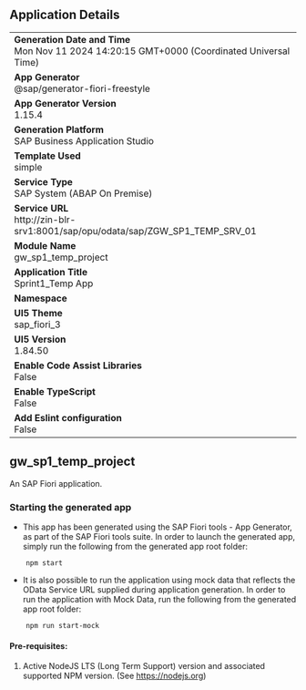 ## Application Details
|               |
| ------------- |
|**Generation Date and Time**<br>Mon Nov 11 2024 14:20:15 GMT+0000 (Coordinated Universal Time)|
|**App Generator**<br>@sap/generator-fiori-freestyle|
|**App Generator Version**<br>1.15.4|
|**Generation Platform**<br>SAP Business Application Studio|
|**Template Used**<br>simple|
|**Service Type**<br>SAP System (ABAP On Premise)|
|**Service URL**<br>http://zin-blr-srv1:8001/sap/opu/odata/sap/ZGW_SP1_TEMP_SRV_01|
|**Module Name**<br>gw_sp1_temp_project|
|**Application Title**<br>Sprint1_Temp App|
|**Namespace**<br>|
|**UI5 Theme**<br>sap_fiori_3|
|**UI5 Version**<br>1.84.50|
|**Enable Code Assist Libraries**<br>False|
|**Enable TypeScript**<br>False|
|**Add Eslint configuration**<br>False|

## gw_sp1_temp_project

An SAP Fiori application.

### Starting the generated app

-   This app has been generated using the SAP Fiori tools - App Generator, as part of the SAP Fiori tools suite.  In order to launch the generated app, simply run the following from the generated app root folder:

```
    npm start
```

- It is also possible to run the application using mock data that reflects the OData Service URL supplied during application generation.  In order to run the application with Mock Data, run the following from the generated app root folder:

```
    npm run start-mock
```

#### Pre-requisites:

1. Active NodeJS LTS (Long Term Support) version and associated supported NPM version.  (See https://nodejs.org)


